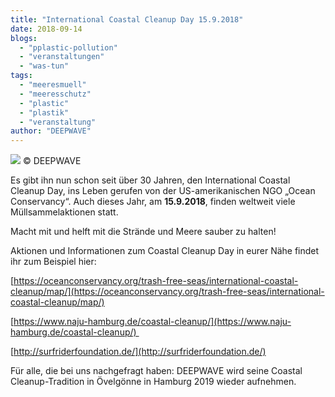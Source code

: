 ```yaml
---
title: "International Coastal Cleanup Day 15.9.2018"
date: 2018-09-14
blogs: 
  - "pplastic-pollution"
  - "veranstaltungen"
  - "was-tun"
tags: 
  - "meeresmuell"
  - "meeresschutz"
  - "plastic"
  - "plastik"
  - "veranstaltung"
author: "DEEPWAVE"
---
```


[![](https://www.deepwave.org/wp-content/uploads/2018/11/IMG_1118-1200x1607-765x1024.jpg)](https://www.deepwave.org/wp-content/uploads/2018/11/IMG_1118-1200x1607.jpg) © DEEPWAVE

Es gibt ihn nun schon seit über 30 Jahren, den International Coastal Cleanup Day, ins Leben gerufen von der US-amerikanischen NGO „Ocean Conservancy“. Auch dieses Jahr, am **15.9.2018**, finden weltweit viele Müllsammelaktionen statt.

Macht mit und helft mit die Strände und Meere sauber zu halten!

Aktionen und Informationen zum Coastal Cleanup Day in eurer Nähe findet ihr zum Beispiel hier:

[https://oceanconservancy.org/trash-free-seas/international-coastal-cleanup/map/](https://oceanconservancy.org/trash-free-seas/international-coastal-cleanup/map/)

[https://www.naju-hamburg.de/coastal-cleanup/](https://www.naju-hamburg.de/coastal-cleanup/) 

[http://surfriderfoundation.de/](http://surfriderfoundation.de/)

Für alle, die bei uns nachgefragt haben: DEEPWAVE wird seine Coastal Cleanup-Tradition in Övelgönne in Hamburg 2019 wieder aufnehmen.
